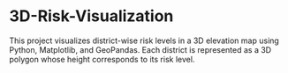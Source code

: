 # 3D-Risk-Visualization
This project visualizes district-wise risk levels in a 3D elevation map using Python, Matplotlib, and GeoPandas. Each district is represented as a 3D polygon whose height corresponds to its risk level.
